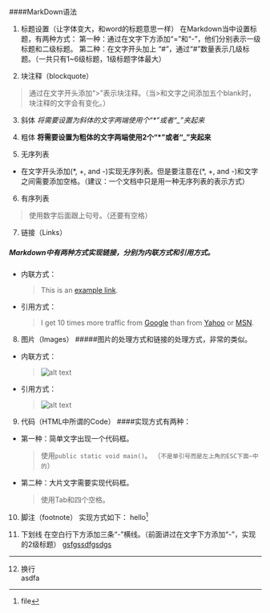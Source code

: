   ####MarkDown语法
  
  1. 标题设置（让字体变大，和word的标题意思一样）
  在Markdown当中设置标题，有两种方式：
  第一种：通过在文字下方添加“=”和“-”，他们分别表示一级标题和二级标题。
  第二种：在文字开头加上 “#”，通过“#”数量表示几级标题。（一共只有1~6级标题，1级标题字体最大）
  
  2. 块注释（blockquote）
  > 通过在文字开头添加“>”表示块注释。（当>和文字之间添加五个blank时，块注释的文字会有变化。）
  
  3. 斜体
  _将需要设置为斜体的文字两端使用个“\*”或者“\_”夹起来_
  
  4. 粗体
  **将需要设置为粗体的文字两端使用2个“\*”或者“\_”夹起来**
  
  5. 无序列表
  * 在文字开头添加(\*, +, and -)实现无序列表。但是要注意在(*, +, and -)和文字之间需要添加空格。（建议：一个文档中只是用一种无序列表的表示方式）
  
  6. 有序列表
   > 使用数字后面跟上句号。（还要有空格）
  
  7. 链接（Links）
  ##### Markdown中有两种方式实现链接，分别为内联方式和引用方式。
  + 内联方式：
    >This is an [example link](http://example.com/).
  + 引用方式：
    >I get 10 times more traffic from [Google][1] than from [Yahoo][2] or [MSN][3].  
  
  [1]: http://google.com/        "Google" 
  [2]: http://search.yahoo.com/  "Yahoo Search" 
  [3]: http://search.msn.com/    "MSN Search"
   
  
  8. 图片（Images）
  #####图片的处理方式和链接的处理方式，非常的类似。
  + 内联方式：
    >![alt text](/path/to/img.jpg "Title")
  + 引用方式：
    >![alt text][id] 
  
  [id]: /path/to/img.jpg "Title"
  
  9. 代码（HTML中所谓的Code）
  ####实现方式有两种：
  + 第一种：简单文字出现一个代码框。
    >使用`public static void main()`。
  （`不是单引号而是左上角的ESC下面~中的`）
  + 第二种：大片文字需要实现代码框。
    >使用Tab和四个空格。
  
  10. 脚注（footnote）
  实现方式如下：
  hello[^hello]
  
  [^hello]: file
  
  
  11. 下划线
  在空白行下方添加三条“\-”横线。（前面讲过在文字下方添加“\-”，实现的2级标题）
   <u>gsfgssdfgsdgs </u>
 --- 
  12. 换行<br />
  asdfa
 
